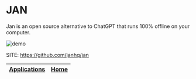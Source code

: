 # JAN

 Jan is an open source alternative to ChatGPT that runs 100% offline on 
 your computer.
 
 ![demo](https://github.com/Portable-Linux-Apps/Portable-Linux-Apps.github.io/assets/88724353/c71d7e22-16dc-4766-84e9-a4c63523b2e0)

 SITE: https://github.com/janhq/jan

 | [Applications](https://portable-linux-apps.github.io/apps.html) | [Home](https://portable-linux-apps.github.io)
 | --- | --- |

